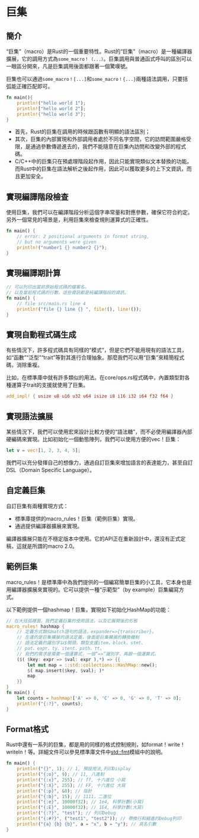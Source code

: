 # 巨集

## 簡介

“巨集”（macro）是Rust的一個重要特性。Rust的“巨集”（macro）是一種編譯器擴展，它的調用方式為`some_macro！（...）`。巨集調用與普通函式呼叫的區別可以一眼區分開來，凡是巨集調用後面都跟著一個驚嘆號。

巨集也可以通過`some_macro！[...]`和`some_macro！{...}`兩種語法調用，只要括弧能正確匹配即可。

```rust
fn main(){
    println!("hello world 1");
    println!["hello world 2"];
    println!{"hello world 3"};
}
```

* 首先，Rust的巨集在調用的時候跟函數有明顯的語法區別；
* 其次，巨集的內部實現和外部調用者處於不同名字空間，它的訪問範圍嚴格受限，是通過參數傳遞進去的，我們不能隨意在巨集內訪問和改變外部的程式碼。
* C/C++中的巨集只在預處理階段起作用，因此只能實現類似文本替換的功能。而Rust中的巨集在語法解析之後起作用，因此可以獲取更多的上下文資訊，而且更加安全。

## 實現編譯階段檢查

使用巨集，我們可以在編譯階段分析這個字串常量和對應參數，確保它符合約定。另外一個常見的場景是，利用巨集來檢查規則運算式的正確性。

```rust
fn main() {
    // error: 2 positional arguments in format string, 
    // but no arguments were given
    println!("number1 {} number2 {}");
}
```

## 實現編譯期計算

```rust
// 可以列印出當前原始程式碼的檔案名，
// 以及當前程式碼的行數。這些資訊都是純編譯階段的資訊。
fn main() {
    // file src/main.rs line 4 
    println!("file {} line {} ", file!(), line!());
}
```

## 實現自動程式碼生成

有些情況下，許多程式碼具有同樣的“模式”，但是它們不能用現有的語法工具，如“函數”“泛型”“trait”等對其進行合理抽象。那麼我們可以用“巨集”來精簡程式碼，消除重複。

比如，在標準庫中就有許多類似的用法。在core/ops.rs程式碼中，內置類型對各種運算子trait的支援就使用了巨集。

```rust
add_impl! { usize u8 u16 u32 u64 isize i8 i16 i32 i64 f32 f64 }
```

## 實現語法擴展

某些情況下，我們可以使用宏來設計比較方便的“語法糖”，而不必使用編譯器內部硬編碼來實現。比如初始化一個動態陣列，我們可以使用方便的vec！巨集：

```rust
let v = vec![1, 2, 3, 4, 5];
```

我們可以充分發揮自己的想像力，通過自訂巨集來增加語言的表達能力，甚至自訂DSL（Domain Specific Language）。

## 自定義巨集

自訂巨集有兩種實現方式：

* 標準庫提供的macro\_rules！巨集（範例巨集）實現。
*  通過提供編譯器擴展來實現。

編譯器擴展只能在不穩定版本中使用。它的API正在重新設計中，還沒有正式定稿，這就是所謂的macro 2.0。

## 範例巨集

macro\_rules！是標準庫中為我們提供的一個編寫簡單巨集的小工具，它本身也是用編譯器擴展來實現的。它可以提供一種“示範型”（by example）巨集編寫方式。

以下範例提供一個hashmap！巨集，實現如下初始化HashMap的功能：

```rust
// 在大括弧裡面，我們定義巨集的使用語法，以及它展開後的形態
macro_rules! hashmap {
    // 定義方式類似match語句的語法，expander=>{transcriber}。
    // 左邊的是巨集擴展的語法定義，後面是巨集擴展的轉換機制
    // 語法定義的識別字以$開頭，類型支援item、block、stmt、
    // pat、expr、ty、itent、path、tt。
    // 我們的需求是需要一個運算式，一個“=>”識別字，再跟一個運算式。
    ($( $key: expr => $val: expr ),*) => {{
        let mut map = ::std::collections::HashMap::new();
        $( map.insert($key, $val); )*
        map
    }}
}
fn main() {
    let counts = hashmap!['A' => 0, 'C' => 0, 'G' => 0, 'T' => 0];
    println!("{:?}", counts);
}
```







## Format格式

Rust中還有一系列的巨集，都是用的同樣的格式控制規則，如format！write！writeln！等。詳細文件可以參見標準庫文件中[std::fmt](https://doc.rust-lang.org/std/fmt/index.html)模組中的說明。

```rust
fn main() {
    println!("{}", 1); // 1, 預設用法,列印Display
    println!("{:o}", 9); // 11, 八進制
    println!("{:x}", 255); // ff, 十六進位 小寫
    println!("{:X}", 255); // FF, 十六進位 大寫
    println!("{:p}", &0); // 指針
    println!("{:b}", 15); // 1111，二進位
    println!("{:e}", 10000f32); // 1e4, 科學計數(小寫)
    println!("{:E}", 10000f32); // 1E4, 科學計數(大寫)
    println!("{:?}", "test"); // 列印Debug
    println!("{:#?}", ("test1", "test2")); // 帶換行和縮進的Debug列印
    println!("{a} {b} {b}", a = "x", b = "y"); // 具名引數
}
```

